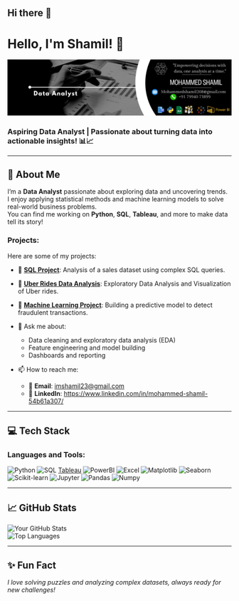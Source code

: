 ## Hi there 👋

# Hello, I'm Shamil! 👋  

![My Professional Photo](https://github.com/imshamil23/imshamil23/blob/main/Black%20%26%20White%20Modern%20Minimalist%20Data%20Analyst%20LinkedIn%20Banner.png)


### Aspiring Data Analyst | Passionate about turning data into actionable insights! 📊📈

---

## 🌟 About Me  
I’m a **Data Analyst** passionate about exploring data and uncovering trends.  
I enjoy applying statistical methods and machine learning models to solve real-world business problems.  
You can find me working on **Python**, **SQL**, **Tableau**, and more to make data tell its story!

### Projects:
Here are some of my projects:
- 📝 **[SQL Project](https://github.com/imshamil23/SQL-Project)**: Analysis of a sales dataset using complex SQL queries.
- 🚗 **[Uber Rides Data Analysis](https://github.com/imshamil23/Uber-Rides-Data-Analysis)**: Exploratory Data Analysis and Visualization of Uber rides.
- 🤖 **[Machine Learning Project](https://github.com/imshamil23/Meachine-Learning-Project)**: Building a predictive model to detect fraudulent transactions.


- 💬 Ask me about:  
  - Data cleaning and exploratory data analysis (EDA)  
  - Feature engineering and model building  
  - Dashboards and reporting

- 📫 How to reach me:  
  - 📧 **Email**: imshamil23@gmail.com
  - 📝 **LinkedIn**: https://www.linkedin.com/in/mohammed-shamil-54b61a307/

---

## 💻 Tech Stack  
### Languages and Tools:
![Python](https://img.shields.io/badge/-Python-blue?style=flat&logo=python)
![SQL](https://img.shields.io/badge/-SQL-orange?style=flat&logo=sqlite)
[Tableau](https://img.shields.io/badge/-Tableau-%23E97627.svg?style=flat&logo=tableau)
![PowerBI](https://img.shields.io/badge/-PowerBI-yellow?style=flat&logo=powerbi)
![Excel](https://img.shields.io/badge/-Excel-green?style=flat&logo=microsoft-excel)
![Matplotlib](https://img.shields.io/badge/-Matplotlib-%23ffffff.svg?style=flat&logo=matplotlib)
![Seaborn](https://img.shields.io/badge/-Seaborn-%2300469C.svg?style=flat&logo=seaborn)
![Scikit-learn](https://img.shields.io/badge/-Scikit--Learn-%23F7931E.svg?style=flat&logo=scikit-learn)
![Jupyter](https://img.shields.io/badge/-Jupyter-%23F37626.svg?style=flat&logo=jupyter)
![Pandas](https://img.shields.io/badge/-Pandas-%23150458.svg?style=flat&logo=pandas)
![Numpy](https://img.shields.io/badge/-NumPy-%23013243.svg?style=flat&logo=numpy)

---
## 📈 GitHub Stats  
![Your GitHub Stats](https://github-readme-stats.vercel.app/api?username=imshamil23&show_icons=true&theme=radical)  
![Top Languages](https://github-readme-stats.vercel.app/api/top-langs/?username=imshamil23&layout=compact&theme=radical)


---

## ✨ Fun Fact  
*I love solving puzzles and analyzing complex datasets, always ready for new challenges!*
